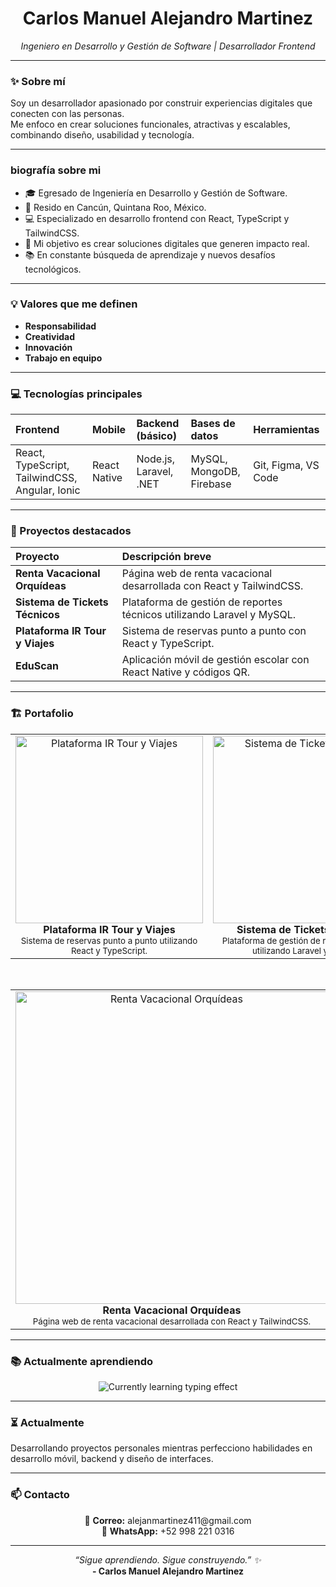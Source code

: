 <h1 align="center">Carlos Manuel Alejandro Martinez</h1>
<p align="center"><em>Ingeniero en Desarrollo y Gestión de Software | Desarrollador Frontend</em></p>

---

### ✨ Sobre mí

Soy un desarrollador apasionado por construir experiencias digitales que conecten con las personas.  
Me enfoco en crear soluciones funcionales, atractivas y escalables, combinando diseño, usabilidad y tecnología.

---

###  biografía sobre mi

- 🎓 Egresado de Ingeniería en Desarrollo y Gestión de Software.
- 📍 Resido en Cancún, Quintana Roo, México.
- 💻 Especializado en desarrollo frontend con React, TypeScript y TailwindCSS.
- 🎯 Mi objetivo es crear soluciones digitales que generen impacto real.
- 📚 En constante búsqueda de aprendizaje y nuevos desafíos tecnológicos.

---

### 💡 Valores que me definen

- **Responsabilidad**
- **Creatividad**
- **Innovación**
- **Trabajo en equipo**

---

### 💻 Tecnologías principales

<div align="center">

| Frontend | Mobile | Backend (básico) | Bases de datos | Herramientas |
|:--------|:-------|:----------------|:---------------|:------------|
| React, TypeScript, TailwindCSS, Angular, Ionic | React Native | Node.js, Laravel, .NET | MySQL, MongoDB, Firebase | Git, Figma, VS Code |

</div>

---

### 🚀 Proyectos destacados

| Proyecto | Descripción breve |
|:--------|:------------------|
| **Renta Vacacional Orquídeas** | Página web de renta vacacional desarrollada con React y TailwindCSS. |
| **Sistema de Tickets Técnicos** | Plataforma de gestión de reportes técnicos utilizando Laravel y MySQL. |
| **Plataforma IR Tour y Viajes** | Sistema de reservas punto a punto con React y TypeScript. |
| **EduScan** | Aplicación móvil de gestión escolar con React Native y códigos QR. |

---

### 🏗️ Portafolio

<div align="center">

<table>
  <tr>
    <td align="center" width="45%">
       <img src="https://live.staticflickr.com/65535/54483862855_6d90d5c1ce.jpg" alt="Plataforma IR Tour y Viajes" width="300" />
      <br/>
      <strong>Plataforma IR Tour y Viajes</strong>
      <br/>
      <sub>Sistema de reservas punto a punto utilizando React y TypeScript.</sub>
    </td>
    <td align="center" width="45%">
      <img src="https://live.staticflickr.com/65535/54483725494_5b545d09ee_z.jpg" alt="Sistema de Tickets Técnicos" width="300" />
      <br/>
      <strong>Sistema de Tickets Técnicos</strong>
      <br/>
      <sub>Plataforma de gestión de reportes técnicos utilizando Laravel y MySQL.</sub>
    </td>
  </tr>
</table>

<br/>

<table>
  <tr>
    <td align="center" width="90%">
     <img src="https://live.staticflickr.com/65535/54483782013_2e9fce3f83_z.jpg" alt="Renta Vacacional Orquídeas" width="500" />
      <br/>
      <strong>Renta Vacacional Orquídeas</strong>
      <br/>
      <sub>Página web de renta vacacional desarrollada con React y TailwindCSS.</sub>
    </td>
  </tr>
</table>

</div>

---

### 📚 Actualmente aprendiendo

<p align="center">
  <img src="https://readme-typing-svg.herokuapp.com?font=Fira+Code&weight=500&size=22&pause=1200&color=00BFFF&center=true&vCenter=true&width=500&height=60&lines=Aprendiendo...+Node.js;Aprendiendo...+MongoDB;Aprendiendo...+Diseño+UI%2FUX;Aprendiendo...+Animaciones+en+React+Native" alt="Currently learning typing effect" />
</p>

---

### ⏳ Actualmente

Desarrollando proyectos personales mientras perfecciono habilidades en desarrollo móvil, backend y diseño de interfaces.

---

### 📫 Contacto

<p align="center">
  📧 <strong>Correo:</strong> alejanmartinez411@gmail.com <br/>
  📱 <strong>WhatsApp:</strong> +52 998 221 0316
</p>

---

<p align="center">
  <em>“Sigue aprendiendo. Sigue construyendo.” ✨</em> <br/>
  <strong>- Carlos Manuel Alejandro Martinez</strong>
</p>
